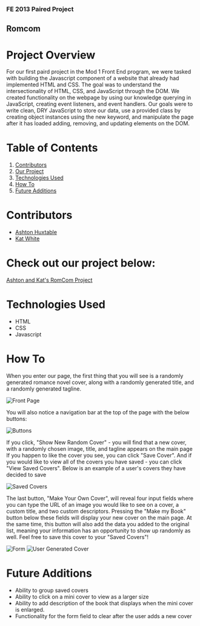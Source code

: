 ### FE 2013 Paired Project
## Romcom

# Project Overview
For our first paird project in the Mod 1 Front End program, we were tasked with building the Javascript component of a website that already had implemented HTML and CSS. The goal was to understand the intersectionality of HTML, CSS, and JavaScript through the DOM. We created functionality on the webpage by using our knowledge querying in JavaScript, creating event listeners, and event handlers. Our goals were to write clean, DRY JavaScript to store our data, use a provided class by creating object instances using the new keyword, and manipulate the page after it has loaded adding, removing, and updating elements on the DOM.

# Table of Contents
1. [Contributors](Contributors)
2. [Our Project](Check-out-our-project-below)
3. [Technologies Used](Technologies-Used)
4. [How To](How-To)
5. [Future Additions](Future-Additions)

# Contributors
* [Ashton Huxtable](https://github.com/ahuxtable1327)
* [Kat White](https://github.com/k-atwhite)

# Check out our project below:
[Ashton and Kat's RomCom Project](https://k-atwhite.github.io/romcom/)

# Technologies Used
* HTML
* CSS
* Javascript

# How To
When you enter our page, the first thing that you will see is a randomly generated romance novel cover, along with a randomly generated title, and a randomly generated tagline. 

![Front Page](https://user-images.githubusercontent.com/49215782/114216674-74a86f00-9924-11eb-8c37-66b456a75aed.png)

You will also notice a navigation bar at the top of the page with the below buttons:

![Buttons](https://user-images.githubusercontent.com/49215782/114218437-a1f61c80-9926-11eb-921f-5ba7cfa07abe.png)

If you click, "Show New Random Cover" - you will find that a new cover, with a randomly chosen image, title, and tagline appears on the main page
If you happen to like the cover you see, you can click "Save Cover". And if you would like to view all of the covers you have saved - you can click "View Saved Covers".
Below is an example of a user's covers they have decided to save

![Saved Covers](https://user-images.githubusercontent.com/49215782/114216799-9dc8ff80-9924-11eb-9534-f69c89a65e5a.png)

The last button, "Make Your Own Cover", will reveal four input fields where you can type the URL of an image you would like to see on a cover, a custom title, and two custom descriptors. Pressing the "Make my Book" button below these fields will display your new cover on the main page. At the same time, this button will also add the data you added to the original list, meaning your information has an opportunity to show up randomly as well. Feel free to save this cover to your "Saved Covers"!

![Form](https://user-images.githubusercontent.com/49215782/114221262-52195480-992a-11eb-8077-8a9e291cd740.png)
![User Generated Cover](https://user-images.githubusercontent.com/49215782/114216679-75d99c00-9924-11eb-8b3a-f270e4dd9d85.png)

# Future Additions
* Ability to group saved covers 
* Ability to click on a mini cover to view as a larger size
* Ability to add description of the book that displays when the mini cover is enlarged. 
* Functionality for the form field to clear after the user adds a new cover


